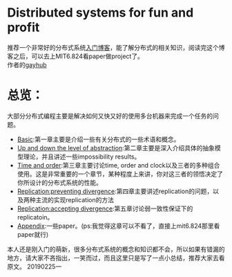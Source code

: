 #	Distributed systems for fun and profit
推荐一个非常好的分布式系统[入门博客](http://book.mixu.net/distsys/)，能了解分布式的相关知识，阅读完这个博客之后，可以去上MIT6.824看paper做project了。  
作者的[gayhub](https://github.com/mixu/)  

#	总览：
大部分分布式编程主要是解决如何又快又好的使用多台机器来完成一个任务的问题。  
*	[Basic](http://book.mixu.net/distsys/intro.html "chapter1"):第一章主要是介绍一些有关分布式的一些术语和概念。
*	[Up and down the level of abstraction](http://book.mixu.net/distsys/abstractions.html "chapter2"):第二章主要是深入介绍具体的抽象模型理论，并且讲述一些impossibility results。
*	[Time and order](http://book.mixu.net/distsys/time.html "chapter3"):第三章主要讨论time, order and clock以及三者的多种组合使用。这是非常重要的一个章节，某种程度上来讲，你对这三者的领悟决定了你所设计的分布式系统的性能。
*	[Replication:preventing divergence](http://book.mixu.net/distsys/replication.html "chapter4"):第四章主要讲述replication的问题，以及两种主流的实现replication的方法
*	[Replication:accepting divergence](http://book.mixu.net/distsys/eventual.html "chapter5"):第五章讨论弱一致性保证下的replicatoin。
*	[Appendix](http://book.mixu.net/distsys/appendix.html "chapter6"):一些paper。(ps:我觉得这章可以不看了，直接上mit6.824那里看paper就行)

本人还是刚入门的萌新，很多分布式系统的概念和知识都不会，所以如果有错漏的地方，请大家不吝指出，一笑而过，而且这里只是写了一点小总结，推荐大家去看原文。  20190225一